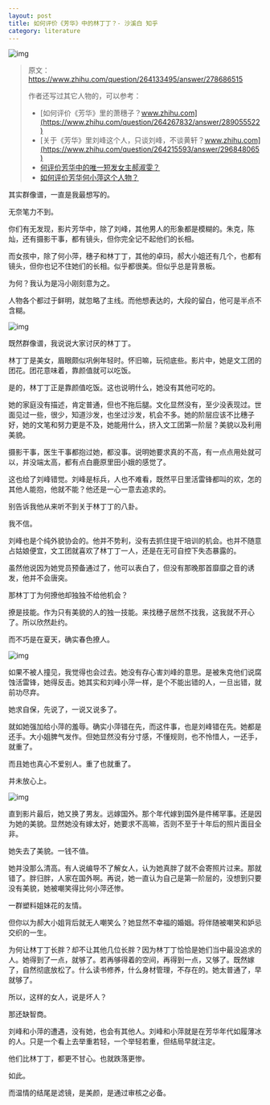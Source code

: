 ```yaml
---
layout: post
title: 如何评价《芳华》中的林丁丁？- 沙溪白 知乎
category: literature
---
```

![img](https://cdn.kelu.org/blog/2018/11/v2-4d9c29a6c2fb87a2788497215bbea0ff_hd.jpg)

> 原文：<https://www.zhihu.com/question/264133495/answer/278686515>
>
> 作者还写过其它人物的，可以参考：
>
> * [如何评价《芳华》里的萧穗子？www.zhihu.com](https://www.zhihu.com/question/264267832/answer/289055522)
> * [关于《芳华》里刘峰这个人，只谈刘峰，不谈黄轩？www.zhihu.com](https://www.zhihu.com/question/264215593/answer/296848065)
> * [何评价芳华中的唯一短发女主郝淑雯？](https://www.zhihu.com/question/266873349/answer/316816621)
> * [如何评价芳华何小萍这个人物？](https://www.zhihu.com/question/263812698/answer/326863066)

其实群像谱，一直是我最想写的。

无奈笔力不到。

你们有无发现，影片芳华中，除了刘峰，其他男人的形象都是模糊的。朱克，陈灿，还有摄影干事，都有镜头，但你完全记不起他们的长相。

而女孩中，除了何小萍，穗子和林丁丁，其他的卓玛，郝大小姐还有几个，也都有镜头，但你也记不住她们的长相。似乎都很美。但似乎总是背景板。

为何？我认为是冯小刚刻意为之。

人物各个都过于鲜明，就忽略了主线。而他想表达的，大段的留白，他可是半点不含糊。

![img](https://cdn.kelu.org/blog/2018/11/v2-82162ad4eb4d9aad485f4d0186a24fb1_hd.jpg)

既然群像谱，我说说大家讨厌的林丁丁。

林丁丁是美女，眉眼颇似巩俐年轻时。怀旧嘛，玩彻底些。影片中，她是文工团的团花。团花意味着，靠颜值就可以吃饭。

是的，林丁丁正是靠颜值吃饭。这也说明什么，她没有其他可吃的。

她的家庭没有描述，肯定普通，但也不拖后腿。文化显然没有，至少没表现过。世面见过一些，很少，知道沙发，也坐过沙发，机会不多。她的阶层应该不比穗子好，她的文笔和努力更是不及，她能用什么，挤入文工团第一阶层？美貌以及利用美貌。

摄影干事，医生干事都抱过她，都没事。说明她要求真的不高，有一点点用处就可以，并没端太高，都有点白鹿原里田小娥的感觉了。

这也给了刘峰错觉。刘峰是标兵，人也不难看，既然平日里活雷锋都叫的欢，怎的其他人能抱，他就不能？他还是一心一意去追求的。

别告诉我他从来听不到关于林丁丁的八卦。

我不信。

刘峰也是个纯外貌协会的。他并不势利，没有去抓住提干培训的机会。也并不随意占姑娘便宜，文工团就喜欢了林丁丁一人，还是在无可自控下失态暴露的。

虽然他说因为她党员预备通过了，他可以表白了，但没有那晚那首靡靡之音的诱发，他并不会唐突。

那林丁丁为何撩他却独独不给他机会？

撩是技能。作为只有美貌的人的独一技能。来找穗子居然不找我，这我就不开心了。所以欣然赴约。

而不巧是在夏天，确实春色撩人。

![img](https://cdn.kelu.org/blog/2018/11/v2-cab71c54d49f56f61ccfe905cd09ebf8_hd.jpg)

如果不被人撞见，我觉得也会过去。她没有存心害刘峰的意思。是被朱克他们说腐蚀活雷锋，她得反击。她其实和刘峰小萍一样，是个不能出错的人，一旦出错，就前功尽弃。

她求自保，先说了，一说又说多了。

就如她强加给小萍的羞辱。确实小萍错在先，而这件事，也是刘峰错在先。她都是还手。大小姐脾气发作。但她显然没有分寸感，不懂规则，也不怜惜人，一还手，就重了。

而且她也真心不爱别人。重了也就重了。

并未放心上。

![img](https://cdn.kelu.org/blog/2018/11/v2-23644676aaac9363e9c56b3259027385_hd.jpg)

直到影片最后，她又换了男友。远嫁国外。那个年代嫁到国外是件稀罕事。还是因为她的美貌。显然她没有嫁太好，她要求不高嘛，否则不至于十年后的照片面目全非。

她失去了美貌。一钱不值。

她并没那么清高。有人说编导不了解女人，认为她真胖了就不会寄照片过来。那就错了。胖归胖，人家在国外啊。再说，她一直认为自己是第一阶层的，没想到只要没有美貌，她被嘲笑得比何小萍还惨。

一群塑料姐妹花的友情。

但你以为郝大小姐背后就无人嘲笑么？她显然不幸福的婚姻。将伴随被嘲笑和妒忌交织的一生。

为何让林丁丁长胖？却不让其他几位长胖？因为林丁丁恰恰是她们当中最没追求的人。她得到了一点，就够了。若再够得着的空间，再得到一点，又够了。既然嫁了，自然彻底放松了。什么读书修养，什么身材管理，不存在的。她太普通了，早就够了。

所以，这样的女人，说是坏人？

那还缺智商。

刘峰和小萍的遭遇，没有她，也会有其他人。刘峰和小萍就是在芳华年代如履薄冰的人。只是一个看上去举重若轻，一个举轻若重，但结局早就注定。

他们比林丁丁，都更不甘心。也就跌落更惨。

如此。

而温情的结尾是滤镜，是美颜，是通过审核之必备。